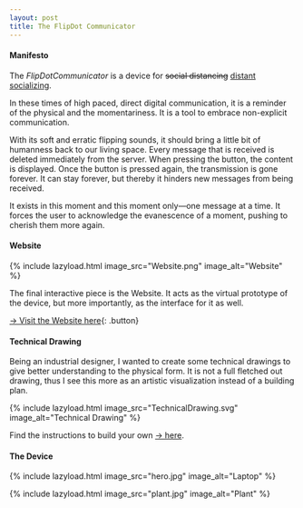 ```yaml
---
layout: post
title: The FlipDot Communicator
---
```


#### Manifesto

The *FlipDotCommunicator* is a device for ~~social distancing~~ [distant socializing](https://zirkus-zirkus.com/products/not-alone-bandana).

In these times of high paced, direct digital communication, it is a reminder of the physical and the momentariness. It is a tool to embrace non-explicit communication.

With its soft and erratic flipping sounds, it should bring a little bit of humanness back to our living space. Every message that is received is deleted immediately from the server. When pressing the button, the content is displayed. Once the button is pressed again, the transmission is gone forever. It can stay forever, but thereby it hinders new messages from being received.

It exists in this moment and this moment only—one message at a time. It forces the user to acknowledge the evanescence of a moment, pushing to cherish them more again.

#### Website

{% include lazyload.html image_src="Website.png" image_alt="Website" %}

The final interactive piece is the Website. It acts as the virtual prototype of the device, but more importantly, as the interface for it as well.

[→ Visit the Website here](https://flipdot.vercel.app/){: .button}


#### Technical Drawing

Being an industrial designer, I wanted to create some technical drawings to give better understanding to the physical form. It is not a full fletched out drawing, thus I see this more as an artistic visualization instead of a building plan. 

{% include lazyload.html image_src="TechnicalDrawing.svg" image_alt="Technical Drawing" %}

Find the instructions to build your own [→ here](https://github.com/olivierbrcknr/flipdot-communicator/tree/master/hardware).

#### The Device

{% include lazyload.html image_src="hero.jpg" image_alt="Laptop" %}

{% include lazyload.html image_src="plant.jpg" image_alt="Plant" %}
